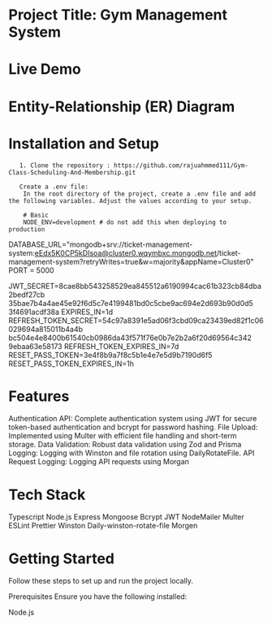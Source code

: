 # Project Title: Gym Management System

# Live Demo

# Entity-Relationship (ER) Diagram

# Installation and Setup

       1. Clone the repository : https://github.com/rajuahmmed111/Gym-Class-Scheduling-And-Membership.git

       Create a .env file:
        In the root directory of the project, create a .env file and add the following variables. Adjust the values according to your setup.

        # Basic
        NODE_ENV=development # do not add this when deploying to production
DATABASE_URL="mongodb+srv://ticket-management-system:eEdx5K0CP5kDIsoa@cluster0.wqymbxc.mongodb.net/ticket-management-system?retryWrites=true&w=majority&appName=Cluster0"
PORT = 5000

JWT_SECRET=8cae8bb543258529ea845512a6190994cac61b323cb84dba2bedf27cb
35bae7b4a4ae45e92f6d5c7e4199481bd0c5cbe9ac694e2d693b90d0d5
3f4691acdf38a
EXPIRES_IN=1d
REFRESH_TOKEN_SECRET=54c97a8391e5ad06f3cbd09ca23439ed82f1c06029694a815011b4a4b
bc504e4e8400b61540cb0986da43f571f76e0b7e2b2a6f20d69564c342
9ebaa63e58173
REFRESH_TOKEN_EXPIRES_IN=7d
RESET_PASS_TOKEN=3e4f8b9a7f8c5b1e4e7e5d9b7190d6f5 
RESET_PASS_TOKEN_EXPIRES_IN=1h


   # Features
Authentication API: Complete authentication system using JWT for secure token-based authentication and bcrypt for password hashing.
File Upload: Implemented using Multer with efficient file handling and short-term storage.
Data Validation: Robust data validation using Zod and Prisma
Logging: Logging with Winston and file rotation using DailyRotateFile.
API Request Logging: Logging API requests using Morgan

# Tech Stack
Typescript
Node.js
Express
Mongoose
Bcrypt
JWT
NodeMailer
Multer
ESLint
Prettier
Winston
Daily-winston-rotate-file
Morgen


# Getting Started
Follow these steps to set up and run the project locally.

 Prerequisites
Ensure you have the following installed:

Node.js
